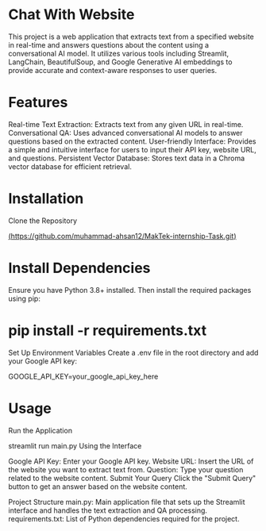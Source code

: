 # Chat With Website
This project is a web application that extracts text from a specified website in real-time and answers questions about the content using a
conversational AI model. It utilizes various tools including Streamlit, LangChain, BeautifulSoup, and Google Generative AI embeddings to provide accurate and context-aware responses to user queries.

# Features
Real-time Text Extraction: Extracts text from any given URL in real-time.
Conversational QA: Uses advanced conversational AI models to answer questions based on the extracted content.
User-friendly Interface: Provides a simple and intuitive interface for users to input their API key, website URL, and questions.
Persistent Vector Database: Stores text data in a Chroma vector database for efficient retrieval.
# Installation
 Clone the Repository

 [(https://github.com/muhammad-ahsan12/MakTek-internship-Task.git)](https://github.com/muhammad-ahsan12/MakTek-internship-Task.git)
# Install Dependencies
Ensure you have Python 3.8+ installed. Then install the required packages using pip:

# pip install -r requirements.txt
Set Up Environment Variables
Create a .env file in the root directory and add your Google API key:

GOOGLE_API_KEY=your_google_api_key_here
# Usage
Run the Application

streamlit run main.py
Using the Interface

Google API Key: Enter your Google API key.
Website URL: Insert the URL of the website you want to extract text from.
Question: Type your question related to the website content.
Submit Your Query
Click the "Submit Query" button to get an answer based on the website content.

Project Structure
main.py: Main application file that sets up the Streamlit interface and handles the text extraction and QA processing.
requirements.txt: List of Python dependencies required for the project.

